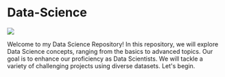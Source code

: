 # Data-Science
![]([URL](https://www.google.com/url?sa=i&url=https%3A%2F%2Fmedium.com%2F%40Orcanintell%2Fwhy-is-data-science-so-exciting-de187dcc02c4&psig=AOvVaw31QAdlyTjAS_AurTyeHkHo&ust=1694259100355000&source=images&cd=vfe&opi=89978449&ved=0CBAQjRxqFwoTCLCBnpb1moEDFQAAAAAdAAAAABAD))

Welcome to my Data Science Repository! In this repository, we will explore Data Science concepts, ranging from the basics to advanced topics. Our ‎goal is to enhance our proficiency as Data Scientists. We will tackle a variety of challenging projects using ‎diverse datasets. Let's begin.

